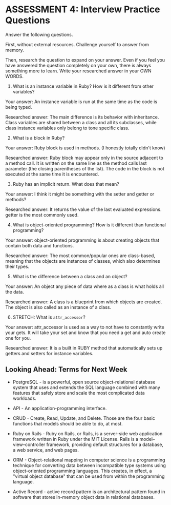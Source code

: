# ASSESSMENT 4: Interview Practice Questions
Answer the following questions.

First, without external resources. Challenge yourself to answer from memory.

Then, research the question to expand on your answer. Even if you feel you have answered the question completely on your own, there is always something more to learn. Write your researched answer in your OWN WORDS.  

1. What is an instance variable in Ruby? How is it different from other variables?

  Your answer: An instance variable is run at the same time as the code is being typed. 

  Researched answer: The main difference is its behavior with inheritance. Class variables are shared between a class and all its subclasses, while class instance variables only belong to tone specific class.



2. What is a block in Ruby?

  Your answer: Ruby block is used in methods. (I honestly totally didn't know) 

  Researched answer: Ruby block may appear only in the source adjacent to a method call. It is written on the same line as the method calls last parameter (the closing parentheses of the list). The code in the block is not executed at the same time it is encountered.



3. Ruby has an implicit return. What does that mean?

  Your answer: I think it might be something with the setter and getter or methods?

  Researched answer: It returns the value of the last evaluated expressions. getter is the most commonly used.



4. What is object-oriented programming? How is it different than functional programming?

  Your answer: object-oriented programming is about creating objects that contain both data and functions.

  Researched answer: The most common/popular ones are class-based, meaning that the objects are instances of classes, which also determines their types. 



5. What is the difference between a class and an object?

  Your answer: An object any piece of data where as a class is what holds all the data. 

  Researched answer: A class is a blueprint from which objects are created. The object is also called as an instance of a class.



6. STRETCH: What is `attr_accessor`?

  Your answer: attr_accessor is used as a way to not have to constantly write your gets. It will take your set and know that you need a get and auto create one for you.

  Researched answer: It is a built in RUBY method that automatically sets up getters and setters for instance variables.



## Looking Ahead: Terms for Next Week
- PostgreSQL - is a powerful, open source object-relational database system that uses and extends the SQL language combined with many features that safely store and scale the most complicated data workloads.

- API - An application-programming interface.

- CRUD - Create, Read, Update, and Delete. Those are the four basic functions that models should be able to do, at most.

- Ruby on Rails - Ruby on Rails, or Rails, is a server-side web application framework written in Ruby under the MIT License. Rails is a model–view–controller framework, providing default structures for a database, a web service, and web pages.

- ORM - Object-relational mapping in computer science is a programming technique for converting data between incompatible type systems using object-oriented programming languages. This creates, in effect, a "virtual object database" that can be used from within the programming language.

- Active Record - active record pattern is an architectural pattern found in software that stores in-memory object data in relational databases.
